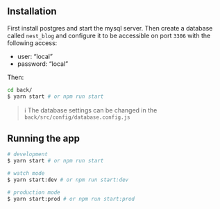 ## Installation

First install postgres and start the mysql server. Then create a database called `nest_blog` and configure it to be accessible on port `3306` with the following access:

- user: “local”
- password: “local”

Then:

```bash
cd back/
$ yarn start # or npm run start
```

> ℹ️ The database settings can be changed in the `back/src/config/database.config.js`

## Running the app

```bash
# development
$ yarn start # or npm run start

# watch mode
$ yarn start:dev # or npm run start:dev

# production mode
$ yarn start:prod # or npm run start:prod
```